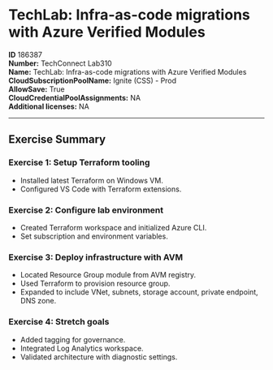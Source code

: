 # TechLab: Infra-as-code migrations with Azure Verified Modules

**ID** 186387  
**Number:** TechConnect Lab310  
**Name:** TechLab: Infra-as-code migrations with Azure Verified Modules
**CloudSubscriptionPoolName:** Ignite (CSS) - Prod  
**AllowSave:** True  
**CloudCredentialPoolAssignments:** NA  
**Additional licenses:** NA  

---

## Exercise Summary

### Exercise 1: Setup Terraform tooling
- Installed latest Terraform on Windows VM.  
- Configured VS Code with Terraform extensions.  

### Exercise 2: Configure lab environment
- Created Terraform workspace and initialized Azure CLI.  
- Set subscription and environment variables.  

### Exercise 3: Deploy infrastructure with AVM
- Located Resource Group module from AVM registry.  
- Used Terraform to provision resource group.  
- Expanded to include VNet, subnets, storage account, private endpoint, DNS zone.  

### Exercise 4: Stretch goals
- Added tagging for governance.  
- Integrated Log Analytics workspace.  
- Validated architecture with diagnostic settings.  
